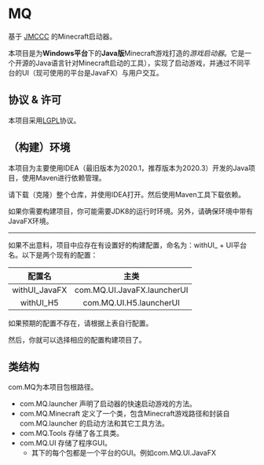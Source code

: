 # MQ

基于 [JMCCC](https://github.com/to2mbn/JMCCC) 的Minecraft启动器。

本项目是为**Windows平台**下的**Java版**Minecraft游戏打造的*游戏启动器*。它是一个开源的Java语言针对Minecraft启动的工具），实现了启动游戏，并通过不同平台的UI（现可使用的平台是JavaFX）与用户交互。

## 协议 & 许可

本项目采用[LGPL](../LICENSE.txt)协议。

## （构建）环境
本项目为主要使用IDEA（最旧版本为2020.1，推荐版本为2020.3）开发的Java项目，使用Maven进行依赖管理。  

请下载（克隆）整个仓库，并使用IDEA打开。然后使用Maven工具下载依赖。

如果你需要构建项目，你可能需要JDK8的运行时环境。另外，请确保环境中带有JavaFX环境。

------

如果不出意料，项目中应存在有设置好的构建配置，命名为：withUI_ + UI平台名。以下是两个现有的配置：

|    配置名     |            主类             |
| :-----------: | :-------------------------:|
| withUI_JavaFX | com.MQ.UI.JavaFX.launcherUI |
|   withUI_H5   |   com.MQ.UI.H5.launcherUI |

如果预期的配置不存在，请根据上表自行配置。

然后，你就可以选择相应的配置构建项目了。

## 类结构

com.MQ为本项目包根路径。

- com.MQ.launcher 声明了启动器的快速启动游戏的方法。
- com.MQ.Minecraft  定义了一个类，包含Minecraft游戏路径和封装自 com.MQ.launcher 的启动方法和其它工具方法。
- com.MQ.Tools 存储了各工具类。
- com.MQ.UI 存储了程序GUI。
  - 其下的每个包都是一个平台的GUI。例如com.MQ.UI.JavaFX

